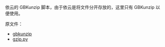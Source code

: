 依云的 GBKunzip 脚本，由于依云是将文件分开存放的，这里只有 GBKunzip 以便使用。

原文件：
- [gbkunzip](https://github.com/lilydjwg/winterpy/blob/master/pyexe/gbkunzip)
- [gzip.py](https://github.com/lilydjwg/winterpy/blob/master/pylib/gbzip.py)
